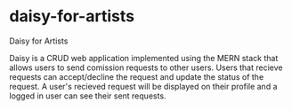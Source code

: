 # daisy-for-artists
Daisy for Artists

Daisy is a CRUD web application implemented using the MERN stack that allows users to send comission requests to other users. Users that recieve requests can accept/decline the request and update the status of the request. A user's recieved request will be displayed on their profile and a logged in user can see their sent requests.
